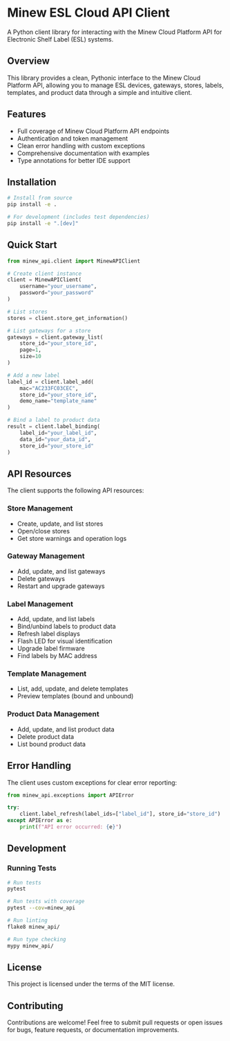 # Minew ESL Cloud API Client

A Python client library for interacting with the Minew Cloud Platform API for Electronic Shelf Label (ESL) systems.

## Overview

This library provides a clean, Pythonic interface to the Minew Cloud Platform API, allowing you to manage ESL devices, gateways, stores, labels, templates, and product data through a simple and intuitive client.

## Features

- Full coverage of Minew Cloud Platform API endpoints
- Authentication and token management
- Clean error handling with custom exceptions
- Comprehensive documentation with examples
- Type annotations for better IDE support

## Installation

```bash
# Install from source
pip install -e .

# For development (includes test dependencies)
pip install -e ".[dev]"
```

## Quick Start

```python
from minew_api.client import MinewAPIClient

# Create client instance
client = MinewAPIClient(
    username="your_username",
    password="your_password"
)

# List stores
stores = client.store_get_information()

# List gateways for a store
gateways = client.gateway_list(
    store_id="your_store_id",
    page=1,
    size=10
)

# Add a new label
label_id = client.label_add(
    mac="AC233FC03CEC",
    store_id="your_store_id",
    demo_name="template_name"
)

# Bind a label to product data
result = client.label_binding(
    label_id="your_label_id",
    data_id="your_data_id",
    store_id="your_store_id"
)
```

## API Resources

The client supports the following API resources:

### Store Management
- Create, update, and list stores
- Open/close stores
- Get store warnings and operation logs

### Gateway Management
- Add, update, and list gateways
- Delete gateways
- Restart and upgrade gateways

### Label Management
- Add, update, and list labels
- Bind/unbind labels to product data
- Refresh label displays
- Flash LED for visual identification
- Upgrade label firmware
- Find labels by MAC address

### Template Management
- List, add, update, and delete templates
- Preview templates (bound and unbound)

### Product Data Management
- Add, update, and list product data
- Delete product data
- List bound product data

## Error Handling

The client uses custom exceptions for clear error reporting:

```python
from minew_api.exceptions import APIError

try:
    client.label_refresh(label_ids=["label_id"], store_id="store_id")
except APIError as e:
    print(f"API error occurred: {e}")
```

## Development

### Running Tests

```bash
# Run tests
pytest

# Run tests with coverage
pytest --cov=minew_api

# Run linting
flake8 minew_api/

# Run type checking
mypy minew_api/
```

## License

This project is licensed under the terms of the MIT license.

## Contributing

Contributions are welcome! Feel free to submit pull requests or open issues for bugs, feature requests, or documentation improvements.